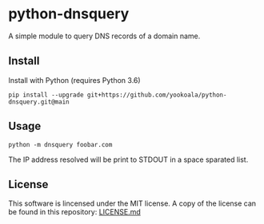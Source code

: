 # python-dnsquery

A simple module to query DNS records of a domain name.

## Install

Install with Python (requires Python 3.6)

```
pip install --upgrade git+https://github.com/yookoala/python-dnsquery.git@main
```

## Usage

```
python -m dnsquery foobar.com
```

The IP address resolved will be print to STDOUT in a space sparated list.

## License

This software is lincensed under the MIT license. A copy of the license can be
found in this repository: [LICENSE.md](LICENSE.md)